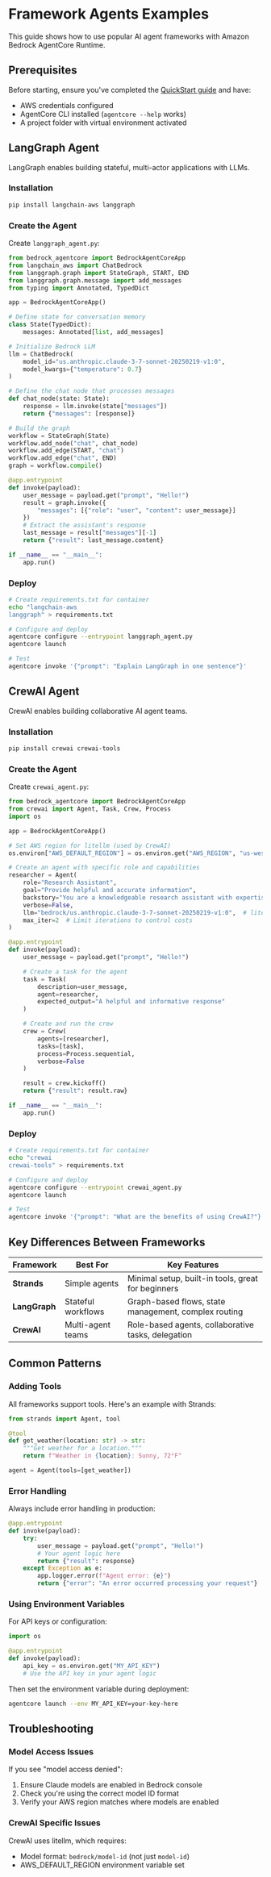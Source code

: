 # Framework Agents Examples

This guide shows how to use popular AI agent frameworks with Amazon Bedrock AgentCore Runtime.

## Prerequisites

Before starting, ensure you've completed the [QuickStart guide](../runtime/quickstart.md) and have:
- AWS credentials configured
- AgentCore CLI installed (`agentcore --help` works)
- A project folder with virtual environment activated

## LangGraph Agent

LangGraph enables building stateful, multi-actor applications with LLMs.

### Installation

```bash
pip install langchain-aws langgraph
```

### Create the Agent

Create `langgraph_agent.py`:

```python
from bedrock_agentcore import BedrockAgentCoreApp
from langchain_aws import ChatBedrock
from langgraph.graph import StateGraph, START, END
from langgraph.graph.message import add_messages
from typing import Annotated, TypedDict

app = BedrockAgentCoreApp()

# Define state for conversation memory
class State(TypedDict):
    messages: Annotated[list, add_messages]

# Initialize Bedrock LLM
llm = ChatBedrock(
    model_id="us.anthropic.claude-3-7-sonnet-20250219-v1:0",
    model_kwargs={"temperature": 0.7}
)

# Define the chat node that processes messages
def chat_node(state: State):
    response = llm.invoke(state["messages"])
    return {"messages": [response]}

# Build the graph
workflow = StateGraph(State)
workflow.add_node("chat", chat_node)
workflow.add_edge(START, "chat")
workflow.add_edge("chat", END)
graph = workflow.compile()

@app.entrypoint
def invoke(payload):
    user_message = payload.get("prompt", "Hello!")
    result = graph.invoke({
        "messages": [{"role": "user", "content": user_message}]
    })
    # Extract the assistant's response
    last_message = result["messages"][-1]
    return {"result": last_message.content}

if __name__ == "__main__":
    app.run()
```

### Deploy

```bash
# Create requirements.txt for container
echo "langchain-aws
langgraph" > requirements.txt

# Configure and deploy
agentcore configure --entrypoint langgraph_agent.py
agentcore launch

# Test
agentcore invoke '{"prompt": "Explain LangGraph in one sentence"}'
```

## CrewAI Agent

CrewAI enables building collaborative AI agent teams.

### Installation

```bash
pip install crewai crewai-tools
```

### Create the Agent

Create `crewai_agent.py`:

```python
from bedrock_agentcore import BedrockAgentCoreApp
from crewai import Agent, Task, Crew, Process
import os

app = BedrockAgentCoreApp()

# Set AWS region for litellm (used by CrewAI)
os.environ["AWS_DEFAULT_REGION"] = os.environ.get("AWS_REGION", "us-west-2")

# Create an agent with specific role and capabilities
researcher = Agent(
    role="Research Assistant",
    goal="Provide helpful and accurate information",
    backstory="You are a knowledgeable research assistant with expertise in many domains",
    verbose=False,
    llm="bedrock/us.anthropic.claude-3-7-sonnet-20250219-v1:0",  # litellm format required
    max_iter=2  # Limit iterations to control costs
)

@app.entrypoint
def invoke(payload):
    user_message = payload.get("prompt", "Hello!")

    # Create a task for the agent
    task = Task(
        description=user_message,
        agent=researcher,
        expected_output="A helpful and informative response"
    )

    # Create and run the crew
    crew = Crew(
        agents=[researcher],
        tasks=[task],
        process=Process.sequential,
        verbose=False
    )

    result = crew.kickoff()
    return {"result": result.raw}

if __name__ == "__main__":
    app.run()
```

### Deploy

```bash
# Create requirements.txt for container
echo "crewai
crewai-tools" > requirements.txt

# Configure and deploy
agentcore configure --entrypoint crewai_agent.py
agentcore launch

# Test
agentcore invoke '{"prompt": "What are the benefits of using CrewAI?"}'
```

## Key Differences Between Frameworks

| Framework | Best For | Key Features |
|-----------|----------|--------------|
| **Strands** | Simple agents | Minimal setup, built-in tools, great for beginners |
| **LangGraph** | Stateful workflows | Graph-based flows, state management, complex routing |
| **CrewAI** | Multi-agent teams | Role-based agents, collaborative tasks, delegation |

## Common Patterns

### Adding Tools

All frameworks support tools. Here's an example with Strands:

```python
from strands import Agent, tool

@tool
def get_weather(location: str) -> str:
    """Get weather for a location."""
    return f"Weather in {location}: Sunny, 72°F"

agent = Agent(tools=[get_weather])
```

### Error Handling

Always include error handling in production:

```python
@app.entrypoint
def invoke(payload):
    try:
        user_message = payload.get("prompt", "Hello!")
        # Your agent logic here
        return {"result": response}
    except Exception as e:
        app.logger.error(f"Agent error: {e}")
        return {"error": "An error occurred processing your request"}
```

### Using Environment Variables

For API keys or configuration:

```python
import os

@app.entrypoint
def invoke(payload):
    api_key = os.environ.get("MY_API_KEY")
    # Use the API key in your agent logic
```

Then set the environment variable during deployment:

```bash
agentcore launch --env MY_API_KEY=your-key-here
```

## Troubleshooting

### Model Access Issues

If you see "model access denied":
1. Ensure Claude models are enabled in Bedrock console
2. Check you're using the correct model ID format
3. Verify your AWS region matches where models are enabled

### CrewAI Specific Issues

CrewAI uses litellm, which requires:
- Model format: `bedrock/model-id` (not just `model-id`)
- AWS_DEFAULT_REGION environment variable set
